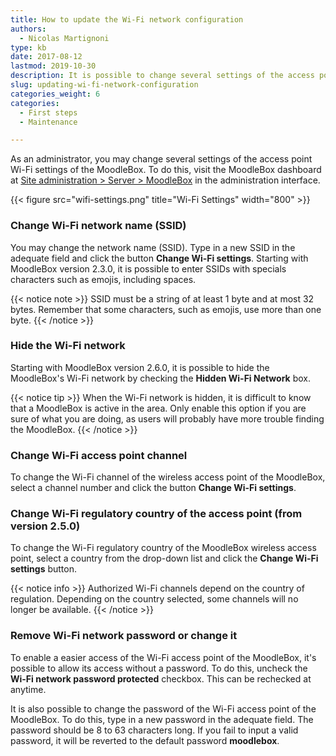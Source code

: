 ```yaml
---
title: How to update the Wi-Fi network configuration
authors:
  - Nicolas Martignoni
type: kb
date: 2017-08-12
lastmod: 2019-10-30
description: It is possible to change several settings of the access point WiFi settings of the MoodleBox.
slug: updating-wi-fi-network-configuration
categories_weight: 6
categories:
  - First steps
  - Maintenance

---
```

As an administrator, you may change several settings of the access point Wi-Fi settings of the MoodleBox. To do this, visit the MoodleBox dashboard at [Site administration > Server > MoodleBox][1] in the administration interface.

{{< figure src="wifi-settings.png" title="Wi-Fi Settings" width="800" >}}

### Change Wi-Fi network name (SSID)

You may change the network name (SSID). Type in a new SSID in the adequate field and click the button __Change Wi-Fi settings__. Starting with MoodleBox version 2.3.0, it is possible to enter SSIDs with specials characters such as emojis, including spaces.

{{< notice note >}}
SSID must be a string of at least 1 byte and at most 32 bytes. Remember that some characters, such as emojis, use more than one byte.
{{< /notice >}}

### Hide the Wi-Fi network

Starting with MoodleBox version 2.6.0, it is possible to hide the MoodleBox's Wi-Fi network by checking the __Hidden Wi-Fi Network__ box.

{{< notice tip >}}
When the Wi-Fi network is hidden, it is difficult to know that a MoodleBox is active in the area. Only enable this option if you are sure of what you are doing, as users will probably have more trouble finding the MoodleBox.
{{< /notice >}}

### Change Wi-Fi access point channel

To change the Wi-Fi channel of the wireless access point of the MoodleBox, select a channel number and click the button __Change Wi-Fi settings__.

### Change Wi-Fi regulatory country of the access point (from version 2.5.0)

To change the Wi-Fi regulatory country of the MoodleBox wireless access point, select a country from the drop-down list and click the __Change Wi-Fi settings__ button.

{{< notice info >}}
Authorized Wi-Fi channels depend on the country of regulation. Depending on the country selected, some channels will no longer be available.
{{< /notice >}}

### Remove Wi-Fi network password or change it

To enable a easier access of the Wi-Fi access point of the MoodleBox, it's possible to allow its access without a password. To do this, uncheck the __Wi-Fi network password protected__ checkbox. This can be rechecked at anytime.

It is also possible to change the password of the Wi-Fi access point of the MoodleBox. To do this, type in a new password in the adequate field. The password should be 8 to 63 characters long. If you fail to input a valid password, it will be reverted to the default password __moodlebox__.

 [1]: http://moodlebox.home/admin/tool/moodlebox/index.php
